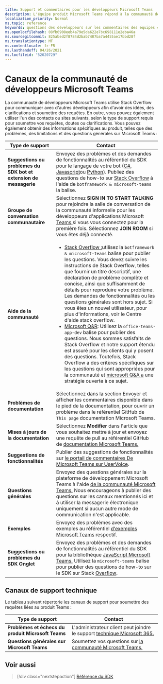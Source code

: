 ```yaml
---
title: Support et commentaires pour les développeurs Microsoft Teams
description: L'équipe produit Microsoft Teams répond à la communauté des développeurs sur différents canaux de commentaires et de support.
localization_priority: Normal
ms.topic: reference
keywords: questions des développeurs sur les commentaires des équipes concernant les demandes de bogues des discussions de la communauté concernant le support technique
ms.openlocfilehash: 08fb6908eeb4a79e5da622e7bc698111e2eba46a
ms.sourcegitcommit: 825abed2f8784d2bab7407ba7a4455ae17bbd28f
ms.translationtype: MT
ms.contentlocale: fr-FR
ms.lasthandoff: 04/26/2021
ms.locfileid: "52020729"
---
```

# <a name="microsoft-teams-developer-community-channels"></a>Canaux de la communauté de développeurs Microsoft Teams

La communauté de développeurs Microsoft Teams utilise Stack Overflow pour communiquer avec d'autres développeurs afin d'avoir des idées, des clarifications et soumettre des requêtes. En outre, vous pouvez également utiliser l'un des contacts ou sites suivants, selon le type de support requis pour soumettre vos requêtes, doutes ou clarifications. Vous pouvez également obtenir des informations spécifiques au produit, telles que des problèmes, des limitations et des questions générales sur Microsoft Teams :

|            **Type de support**            |               **Contact**                                                                                  |
|-----------------------------------------------------|---------------------------------------------------------------------------------------------------------------------------------------------------------------------------------------------------------------------------------------------------------------------------------------------------------------------------------------------------------------------------------------------------------------------------------------------------------------------------------------------------|
|         **Suggestions ou problèmes du SDK bot et extension de messagerie**         | Envoyez des problèmes et des demandes de fonctionnalités au référentiel du SDK pour le langage de votre bot ([C#,](https://github.com/Microsoft/botbuilder-dotnet/) [Javascript](https://github.com/Microsoft/botbuilder-js)ou [Python](https://github.com/Microsoft/botbuilder-python)). Publiez des questions de how-to sur [Stack Overflow](https://stackoverflow.com/questions/tagged/botframework%20microsoft-teams) à l'aide de `botframework & microsoft-teams` la balise.   |
|         **Groupe de conversation communautaire**         |  Sélectionnez **SIGN IN TO START TALKING** pour rejoindre la salle de conversation de la communauté informelle pour les développeurs d'applications Microsoft [Teams,](https://gitter.im/OfficeDev/MicrosoftTeamsAppDev)si vous vous connectez pour la première fois. Sélectionnez **JOIN ROOM** si vous êtes déjà connecté.      |
|            **Aide de la communauté**             |     <ul><li> [Stack Overflow :](https://stackoverflow.com/questions/tagged/microsoft-teams)utilisez la `botframework & microsoft-teams` balise pour publier les questions. Vous devez suivre les instructions de Stack Overflow, telles que fournir un titre descriptif, une déclaration de problème complète et concise, ainsi que suffisamment de détails pour reproduire votre problème. Les demandes de fonctionnalités ou les questions générales sont hors sujet. Si vous êtes un nouvel utilisateur, pour plus d'informations, voir le Centre d'aide stack overflow. </li>                                                                                                                                                                       <li>  [Microsoft Q&R](/answers/topics/office-teams-app-dev.html): Utilisez la `office-teams-app-dev` balise pour publier des questions. Nous sommes satisfaits de Stack Overflow et notre support étendu est assuré pour les clients qui y posent des questions. Toutefois, Stack Overflow a des critères spécifiques sur les questions qui sont appropriées pour la communauté et [microsoft Q&A a](/answers/topics/office-teams-app-dev.html) une stratégie ouverte à ce sujet.  </li> </ul>                                                                                            |
|  **Problèmes de documentation**  |        Sélectionnez dans la section Envoyer et afficher les commentaires disponible dans le pied de la documentation, pour ouvrir un problème dans le référentiel GitHub de `This page` documentation Microsoft Teams.  [](https://github.com/MicrosoftDocs/msteams-docs/issues)                                                                                                                                                                                            |
|  **Mises à jours de la documentation**           |     Sélectionnez **Modifier** dans l'article que vous souhaitez mettre à jour et envoyez une requête de pull au référentiel GitHub de [documentation Microsoft Teams.](https://github.com/MicrosoftDocs/msteams-docs)                                                                                                                                                           |
|       **Suggestions de fonctionnalités**       |                                                                                                                                                                      Publier des suggestions de fonctionnalités sur [le portail de commentaires De Microsoft Teams sur UserVoice](https://microsoftteams.uservoice.com/forums/555103-public-preview/category/182881-developer-platform).                                                                                                                                                                      |
|       **Questions générales**         |Envoyez des questions générales sur la plateforme de développement Microsoft Teams à l'aide [de la communauté Microsoft Teams.](mailto:microsoftteamsdev@microsoft.com) Nous encourageons à publier des questions sur les canaux mentionnés ici et à utiliser la messagerie électronique uniquement si aucun autre mode de communication n'est applicable.                                                                                                                                                                      |
|        **Exemples**         | Envoyez des problèmes avec des exemples au référentiel [d'exemples Microsoft Teams](/microsoftteams/platform/tutorials/code-samples) respectif.|
|           **Suggestions ou problèmes du SDK Onglet**          |         Envoyez des problèmes et des demandes de fonctionnalités au référentiel du SDK pour la bibliothèque [JavaScript Microsoft Teams.](https://github.com/OfficeDev/microsoft-teams-library-js/issues) Utilisez la `microsoft-teams` balise pour publier des questions de how-to sur le SDK sur Stack [Overflow](https://stackoverflow.com/questions/tagged/microsoft-teams).                                                                                                                                                                            |

## <a name="product-support-channels"></a>Canaux de support technique
Le tableau suivant répertorie les canaux de support pour soumettre des requêtes liées au produit Teams :

|            **Type de support**            |               **Contact**                                                                                  |
|-----------------------------------------------------|---------------------------------------------------------------------------------------------------------------------------------------------------------------------------------------------------------------------------------------------------------------------------------------------------------------------------------------------------------------------------------------------------------------------------------------------------------------------------------------------------|
|         **Problèmes et échecs du produit Microsoft Teams**          | L'administrateur client peut joindre le support [technique Microsoft 365.](/microsoft-365/admin/contact-support-for-business-products)                                                            |
|        **Questions générales sur Microsoft Teams**        |  Soumettez vos questions sur [la communauté Microsoft Teams.](https://answers.microsoft.com/en-us/msteams/forum)               |                                                           

## <a name="see-also"></a>Voir aussi

> [!div class="nextstepaction"]
> [Référence du SDK](https://docs.microsoft.com/javascript/api/overview/msteams-client?view=msteams-client-js-latest&preserve-view=true)
